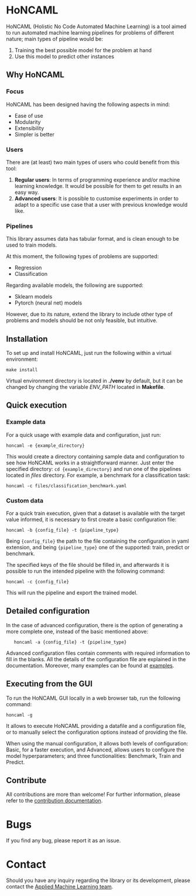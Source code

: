# HoNCAML

HoNCAML (Holistic No Code Automated Machine Learning) is a tool aimed to run
automated machine learning pipelines for problems of different nature; main
types of pipeline would be:

1. Training the best possible model for the problem at hand
2. Use this model to predict other instances

## Why HoNCAML

### Focus

HoNCAML has been designed having the following aspects in mind:

* Ease of use
* Modularity
* Extensibility
* Simpler is better

### Users

There are (at least) two main types of users who could benefit from this tool:

1. **Regular users**: In terms of programming experience and/or machine learning
   knowledge. It would be possible for them to get results in an easy way.
2. **Advanced users**: It is possible to customise experiments in order to
   adapt to a specific use case that a user with previous knowledge would like.

### Pipelines

This library assumes data has tabular format, and is clean enough to be used to
train models.

At this moment, the following types of problems are supported:

* Regression
* Classification

Regarding available models, the following are supported:

* Sklearn models
* Pytorch (neural net) models

However, due to its nature, extend the library to include other type of
problems and models should be not only feasible, but intuitive.

## Installation

To set up and install HoNCAML, just run the following within a virtual
environment:

   ```commandline
   make install
   ```
Virtual environment directory is located in **./venv** by default, but it can
be changed by changing the variable *ENV_PATH* located in **Makefile**.

## Quick execution

### Example data

For a quick usage with example data and configuration, just run:

   ```commandline
   honcaml -e {example_directory}
   ```

This would create a directory containing sample data and configuration to see
how HoNCAML works in a straightforward manner. Just enter the specified
directory: `cd {example_directory}` and run one of the pipelines located in
*files* directory. For example, a benchmark for a classification task:

   ```commandline
   honcaml -c files/classification_benchmark.yaml
   ```

### Custom data

For a quick train execution, given that a dataset is available with the target
value informed, it is necessary to first create a basic configuration file:

   ```commandline
   honcaml -b {config_file} -t {pipeline_type}
   ```

Being ``{config_file}`` the path to the file containing the configuration in
yaml extension, and being ``{pipeline_type}`` one of the supported: train, predict
or benchmark.

The specified keys of the file should be filled in, and afterwards it is
possible to run the intended pipeline with the following command:

   ```commandline
   honcaml -c {config_file}
   ```

This will run the pipeline and export the trained model.

## Detailed configuration

In the case of advanced configuration, there is the option of generating a more
complete one, instead of the basic mentioned above:

```commandline
   honcaml -a {config_file} -t {pipeline_type}
```

Advanced configuration files contain comments with required information to fill
in the blanks. All the details of the configuration file are explained in
the documentation. Moreover, many examples can be found at
[examples](honcaml/config/examples).

## Executing from the GUI

To run the HoNCAML GUI locally in a web browser tab, run the following command:

   ```commnadline
   honcaml -g
   ```

It allows to execute HoNCAML providing a datafile and a configuration file, or
to manually select the configuration options instead of providing the file.

When using the manual configuration, it allows both levels of configuration:
Basic, for a faster execution, and Advanced, allows users to configure the
model hyperparameters; and three functionalities: Benchmark, Train and Predict.

## Contribute

All contributions are more than welcome! For further information, please refer
to the [contribution documentation](CONTRIBUTING.md).

# Bugs

If you find any bug, please report it as an issue.

# Contact

Should you have any inquiry regarding the library or its development, please
contact the [Applied Machine Learning team](mailto:aml@eurecat.org).
